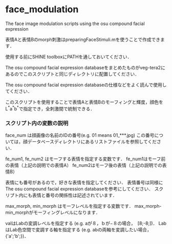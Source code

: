 # face_modulation
The face image modulation scripts using the osu compound facial expression

表情Aと表情Bのmorph刺激はpreparingFaceStimuli.mを使うことで作成できます．

使用する前にSHINE toolboxにPATHを通しておいてください．

The osu compound facial expression databaseをまとめたものがveg-tera2にあるのでこのスクリプトと同じディレクトリに配置してください．

The osu compound facial expression databaseの仕様などをよく読んで使用してください．

このスクリプトを使用することで表情Aと表情Bのモーフィングと輝度，顔色をL<sup>\*</sup>a<sup>\*</sup>b<sup>\*</sup>で指定でき，全刺激間で統制できる．

### スクリプト内の変数の説明
face_num は顔画像の名前のIDの番号(e.g. 01 means 01_***.jpg)
この番号については，顔データベースディレクトリにあるリストファイルを参照してください．

fe_num1, fe_num2 はモーフする表情を指定する変数です．
fe_num1はモーフ前の表情（上記の説明での表情A）
fe_num2はモーフ後の表情（上記の説明での表情B）

表情にも番号があるので，好きな表情を指定してください．
表情番号は同様にThe osu compound facial expression databaseを参考にしてください．
スクリプト内にも表情と番号の関係性は記述されています．

max_morph, min_morph はモーフレベルを指定する変数です．
max_morph-min_morphがモーフィングレベルになります．

valはLabの変調レベルを指定する (e.g. aが８，ｂが−８の場合，　[8;-8;])．
LabはLab色空間で変調する軸を指定する (e.g. abの両軸を変調したい場合，　{'a';'b';})．
